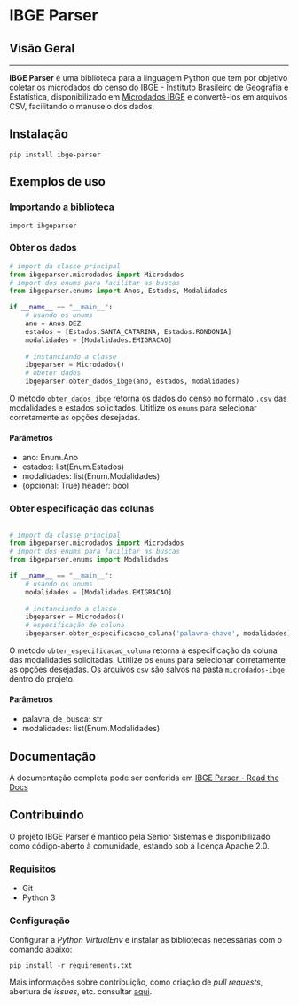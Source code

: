 # IBGE Parser

## Visão Geral
---------------

**IBGE Parser** é uma biblioteca para a linguagem Python que tem por objetivo coletar os microdados do censo do IBGE - Instituto Brasileiro de Geografia e Estatística, disponibilizado em [Microdados IBGE](https://www.ibge.gov.br/estatisticas/sociais/populacao/25089-censo-1991-6.html?=&t=microdados) e convertê-los em arquivos CSV, facilitando o manuseio dos dados.

## Instalação

```
pip install ibge-parser
```

## Exemplos de uso

### Importando a biblioteca

`import ibgeparser`

### Obter os dados

```python
# import da classe principal
from ibgeparser.microdados import Microdados
# import dos enums para facilitar as buscas
from ibgeparser.enums import Anos, Estados, Modalidades

if __name__ == "__main__":
    # usando os unums
    ano = Anos.DEZ    
    estados = [Estados.SANTA_CATARINA, Estados.RONDONIA]
    modalidades = [Modalidades.EMIGRACAO]
    
    # instanciando a classe
    ibgeparser = Microdados()
    # obeter dados
    ibgeparser.obter_dados_ibge(ano, estados, modalidades)
```
O método `obter_dados_ibge` retorna os dados do censo no formato `.csv` das modalidades e estados solicitados. Utitlize os `enums` para selecionar corretamente as opções desejadas.

#### Parâmetros
- ano: Enum.Ano
- estados: list(Enum.Estados)
- modalidades: list(Enum.Modalidades)
- (opcional: True) header: bool

### Obter especificação das colunas

```python

# import da classe principal
from ibgeparser.microdados import Microdados
# import dos enums para facilitar as buscas
from ibgeparser.enums import Modalidades

if __name__ == "__main__":
    # usando os unums
    modalidades = [Modalidades.EMIGRACAO]
    
    # instanciando a classe
    ibgeparser = Microdados()
    # especificação de coluna
    ibgeparser.obter_especificacao_coluna('palavra-chave', modalidades)
```

O método `obter_especificacao_coluna` retorna a especificação da coluna das modalidades solicitadas. Utitlize os `enums` para selecionar corretamente as opções desejadas.
Os arquivos `csv` são salvos na pasta `microdados-ibge` dentro do projeto.

#### Parâmetros
- palavra_de_busca: str
- modalidades: list(Enum.Modalidades)
  
## Documentação

A documentação completa pode ser conferida em [IBGE Parser - Read the Docs]()

## Contribuindo

O projeto IBGE Parser é mantido pela Senior Sistemas e disponibilizado como código-aberto à comunidade, estando sob a licença Apache 2.0.

### Requisitos

- Git
- Python 3

### Configuração

Configurar a _Python VirtualEnv_ e instalar as bibliotecas necessárias com o comando abaixo:

`pip install -r requirements.txt`

Mais informações sobre contribuição, como criação de _pull requests_, abertura de _issues_, etc. consultar [aqui](./CONTRIBUTING.md).